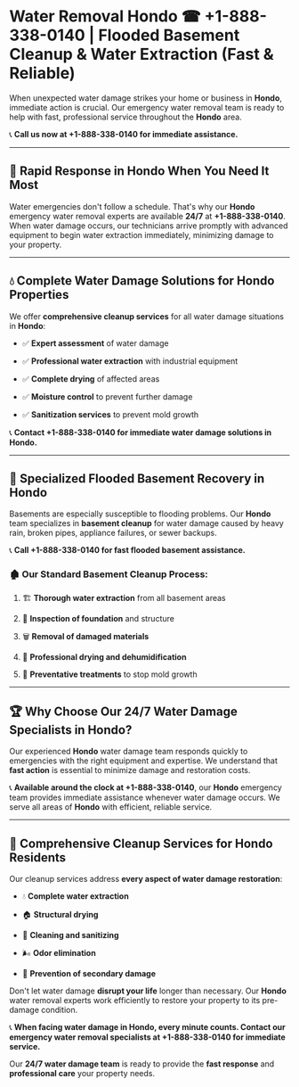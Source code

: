 # Water Removal Hondo ☎ +1-888-338-0140 | Flooded Basement Cleanup & Water Extraction (Fast & Reliable)

When unexpected water damage strikes your home or business in **Hondo**, immediate action is crucial. Our emergency water removal team is ready to help with fast, professional service throughout the **Hondo** area. 

📞 **Call us now at +1-888-338-0140 for immediate assistance.**
---
## 🚀 Rapid Response in Hondo When You Need It Most
Water emergencies don't follow a schedule. That's why our **Hondo** emergency water removal experts are available **24/7** at **+1-888-338-0140**. When water damage occurs, our technicians arrive promptly with advanced equipment to begin water extraction immediately, minimizing damage to your property.
---
## 💧 Complete Water Damage Solutions for Hondo Properties
We offer **comprehensive cleanup services** for all water damage situations in **Hondo**:
- ✅ **Expert assessment** of water damage  
- ✅ **Professional water extraction** with industrial equipment  
- ✅ **Complete drying** of affected areas  
- ✅ **Moisture control** to prevent further damage  
- ✅ **Sanitization services** to prevent mold growth  
📞 **Contact +1-888-338-0140 for immediate water damage solutions in Hondo.**
---
## 🌊 Specialized Flooded Basement Recovery in Hondo
Basements are especially susceptible to flooding problems. Our **Hondo** team specializes in **basement cleanup** for water damage caused by heavy rain, broken pipes, appliance failures, or sewer backups. 
📞 **Call +1-888-338-0140 for fast flooded basement assistance.**
### 🏚️ Our Standard Basement Cleanup Process:
1. 🏗️ **Thorough water extraction** from all basement areas  
2. 🔎 **Inspection of foundation** and structure  
3. 🗑️ **Removal of damaged materials**  
4. 💨 **Professional drying and dehumidification**  
5. 🚫 **Preventative treatments** to stop mold growth  
---
## 🏆 Why Choose Our 24/7 Water Damage Specialists in Hondo?
Our experienced **Hondo** water damage team responds quickly to emergencies with the right equipment and expertise. We understand that **fast action** is essential to minimize damage and restoration costs.
📞 **Available around the clock at +1-888-338-0140**, our **Hondo** emergency team provides immediate assistance whenever water damage occurs. We serve all areas of **Hondo** with efficient, reliable service.
---
## 🧹 Comprehensive Cleanup Services for Hondo Residents
Our cleanup services address **every aspect of water damage restoration**:
- 💧 **Complete water extraction**  
- 🏠 **Structural drying**  
- 🧼 **Cleaning and sanitizing**  
- 🌬️ **Odor elimination**  
- 🚫 **Prevention of secondary damage**  
Don't let water damage **disrupt your life** longer than necessary. Our **Hondo** water removal experts work efficiently to restore your property to its pre-damage condition.
📞 **When facing water damage in Hondo, every minute counts. Contact our emergency water removal specialists at +1-888-338-0140 for immediate service.**
Our **24/7 water damage team** is ready to provide the **fast response** and **professional care** your property needs.
